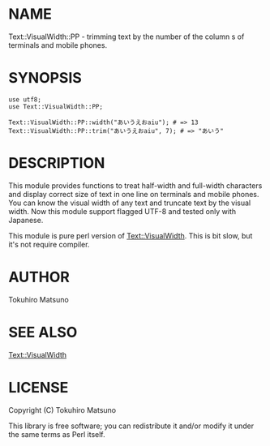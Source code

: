 # NAME

Text::VisualWidth::PP - trimming text by the number of the column s of terminals and mobile phones.

# SYNOPSIS

    use utf8;
    use Text::VisualWidth::PP;

    Text::VisualWidth::PP::width("あいうえおaiu"); # => 13
    Text::VisualWidth::PP::trim("あいうえおaiu", 7); # => "あいう"

# DESCRIPTION

This module provides functions to treat half-width and full-width characters and display correct size of text in one line on terminals and mobile phones. You can know the visual width of any text and truncate text by the visual width. Now this module support flagged UTF-8 and tested only with Japanese.  

This module is pure perl version of [Text::VisualWidth](http://search.cpan.org/perldoc?Text::VisualWidth). This is bit slow, but it's not require compiler.

# AUTHOR

Tokuhiro Matsuno <tokuhirom AAJKLFJEF GMAIL COM>

# SEE ALSO

[Text::VisualWidth](http://search.cpan.org/perldoc?Text::VisualWidth)

# LICENSE

Copyright (C) Tokuhiro Matsuno

This library is free software; you can redistribute it and/or modify
it under the same terms as Perl itself.
